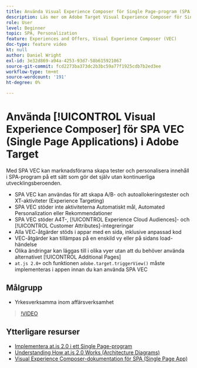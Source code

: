 ```yaml
---
title: Använda Visual Experience Composer för Single Page-program (SPA VEC)
description: Läs mer om Adobe Target Visual Experience Composer för Single Page-program (SPA VEC). Lär dig hur du skapar aktiviteter med SPA VEC.
role: User
level: Beginner
topic: SPA, Personalization
feature: Experiences and Offers, Visual Experience Composer (VEC)
doc-type: feature video
kt: null
author: Daniel Wright
exl-id: 3e32d869-a94a-4253-93d7-58b615921067
source-git-commit: fcd2273ba373dc2b3bc59a77f1925cdb7b2ed3ee
workflow-type: tm+mt
source-wordcount: '191'
ht-degree: 0%

---
```


# Använda [!UICONTROL Visual Experience Composer] för SPA VEC (Single Page Applications) i Adobe Target

Med SPA VEC kan marknadsförarna skapa tester och personalisera innehåll i SPA-program på ett sätt som gör det själv utan kontinuerliga utvecklingsberoenden.

* SPA VEC kan användas för att skapa A/B- och autoallokeringstester och XT-aktiviteter (Experience Targeting)
* SPA VEC stöder inte aktiviteterna Automatiskt mål, Automated Personalization eller Rekommendationer
* SPA VEC stöder A4T-, [!UICONTROL Experience Cloud Audiences]- och [!UICONTROL Customer Attributes]-integreringar
* Alla VEC-åtgärder stöds i appar med en sida, inklusive anpassad kod
* VEC-åtgärder kan tillämpas på en enskild vy eller på sidans load-händelse
* Olika ändringar kan läggas till i olika vyer utan att du behöver använda alternativet [!UICONTROL Additional Pages]
* `at.js 2.0+` och funktionen `adobe.target.triggerView()` måste implementeras i appen innan du kan använda SPA VEC

## Målgrupp

* Yrkesverksamma inom affärsverksamhet

>[!VIDEO](https://video.tv.adobe.com/v/26249?quality=12)


## Ytterligare resurser

* [Implementera at.js 2.0 i ett Single Page-program](../implementation/implement-atjs-20-in-a-single-page-application.md)
* [Understanding How at.js 2.0 Works (Architecture Diagrams)](../implementation/understanding-how-atjs-20-works.md)
* [Visual Experience Composer-dokumentation för SPA (Single Page App)](https://experienceleague.adobe.com/docs/target/using/experiences/spa-visual-experience-composer.html?lang=sv-SE)
